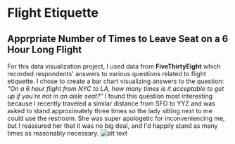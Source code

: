 # Flight Etiquette
## Apprpriate Number of Times to Leave Seat on a 6 Hour Long Flight
For this data visualization project, I used data from **FiveThirtyEight** which recorded respondents' answers to various questions related to flight etiquette. I chose to create a bar chart visualizing answers to the question: _"On a 6 hour flight from NYC to LA, how many times is it acceptable to get up if you're not in an aisle seat?"_ I found this question most interesting because I recently traveled a similar distance from SFO to YYZ and was asked to stand approximately three times so the lady sitting next to me could use the restroom. She was super apologetic for inconveniencing me, but I reassured her that it was no big deal, and I'd happily stand as many times as reasonably necessary. 
![alt text]()
